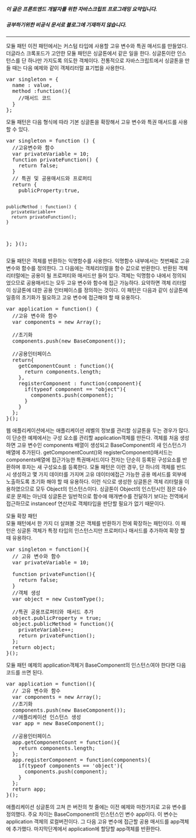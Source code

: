 ##### 이 글은 프론트엔드 개발자를 위한 자바스크립트 프로그래밍 요약입니다.
##### 공부하기위한 비공식 문서로 블로그에 기재하지 않습니다.
<hr>
모듈 패턴  
이전 패턴에서는 커스텀 타입에 사용할 고유 변수와 특권 매서드를 만들었다. 더글라스 크록포드가 고안한 모듈 패턴은 싱글톤에서 같은 일을 한다. 싱글톤이란 인스턴스를 단 하나만 가지도록 의도한 객체이다. 전통적으로 자바스크립트에서 싱글톤을 만들 때는 다음 예제와 같이 객체리터럴 표기법을 사용한다.  
<pre>
var singleton = {
  name : value,
  method :function(){
    //매서드 코드
  }
};
</pre>
모듈 패턴은 다음 형식에 따라 기본 싱글톤을 확장해서 고유 변수와 특권 매서드를 사용할 수 있다.   
<pre>
var singleton = function () {
  //고유변수와 함수
  var privateVariable = 10;
  function privateFunction() {
    return false;
  }
  // 특권 및 공용매서드와 프로퍼티
  return {
    publicProperty:true,

    publicMethod : function() {
      privateVariable++
      return privateFunction();
    }
  };
}();
</pre>
모듈 패턴은 객체를 반환하는 익명함수를 사용한다. 익명함수 내부에서는 첫번째로 고유 변수와 함수를 정의한다. 그 다음에는 객체리터럴을 함수 값으로 반환한다. 반환된 객체리터럴에는 공용이 될 프로퍼티와 매서드만 들어 있다. 객체는 익명함수 내에서 정의되었으므로 공용매서드는 모두 고유 변수와 함수에 접근 가능하다. 요약하면 객체 리터럴이 싱글톤에 대한 공용 인터페이스를 정의하는 것이다. 이 패턴은 다음과 같이 싱글톤에 일종의 초기화가 필요하고 고유 변수에 접근해야 할 때 유용하다.  
<pre>
var application = function() {
  //고유 변수와 함수
  var components = new Array();

  //초기화
  components.push(new BaseComponent());

  //공용인터페이스
  return{
    getComponentCount : function(){
      return components.length;
    },
    registerComponent : function(component){
      if(typeof component == "object"){
        components.push(component);
      }
    }
  };
}();
</pre>
웹 애플리케이션에서는 애플리케이션 레벨의 정보를 관리할 싱글톤을 두는 경우가 많다. 이 단순한 예제에서는 구성 요소를 관리할 application객체를 만든다. 객체를 처음 생성하면 고유 변수인 components 배열이 생성되고 BaseComponent의 새 인스턴스가 배열에 추가된다. getComponentCount()와 registerComponent()매서드는 components배열에 접근가능한 특권매서드이다 전자는 단순히 등록된 구성요소를 반환하며 후자는 새 구성요소를 등록한다. 모듈 패턴은 이런 경우, 단 하나의 객체를 반드시 생성하고 몇 가지 데이터를 가지며 고유 데이터에접근 가능한 공용 메서드를 외부에 노출하도록 초기화 해야 할 때 유용하다. 이런 식으로 생성한 싱글톤은 객체 리터럴을 이용하였으므로 모두 Object의 인스턴스이다. 싱글톤이 Object의 인스턴시인 점은 대수로운 문제는 아닌데 싱글톤은 일반적으로 함수에 매개변수를 전달하기 보다는 전역에서 접근하므로 instanceof 연산자로 객체타입을 판단할 필요가 없기 때문이다.  

모듈 확장 패턴  
모듈 패턴에서 한 가지 더 살펴볼 것은 객체를 반환하기 전에 확장하는 패턴이다. 이 패턴은 싱글톤 객체가 특정 타입의 인스턴스지만 프로퍼티나 매서드를 추가하여 확장 할 때 유용하다.  
<pre>
var singleton = function(){
  // 고유 변수와 함수
  var privateVariable = 10;

  function privateFunction(){
    return false;
  }
  //객체 생성
  var object = new CustomType();

  //특권 공용프로퍼티와 매서드 추가
  object.publicProperty = true;
  object.publicMethod = function(){
    privateVariable++;
    return privateFunction();
  };
  return object;
}();
</pre>
모듈 패턴 예제의 application객체거 BaseComponent의 인스턴스여야 한다면 다음 코드를 쓰면 된다.  
<pre>
var application = function(){
  // 고유 변수와 함수
  var components = new Array();
  //초기화
  components.push(new BaseComponent());
  //애플리케이션 인스턴스 생성
  var app = new BaseComponent();

  //공용인터페이스
  app.getComponentCount = function(){
    return components.length;
  };
  app.registerComponent = function(components){
    if(typeof components == 'object'){
      components.push(component);
    }
  };
  return app;
}();
</pre>
애플리케이션 싱글톤의 고쳐 쓴 버전의 첫 줄에는 이전 예제와 마찬가지로 고유 변수를 정의했다. 주요 차이는 BaseComponent의 인스턴스인 변수 app이다. 이 변수는 application 객체의 로컬버전이다. 그 다음 고유 변수에 접근할 공용 매서드를 app객체에 추가했다. 마지막단계에서 application에 할당할 app객체를 반환한다.  
